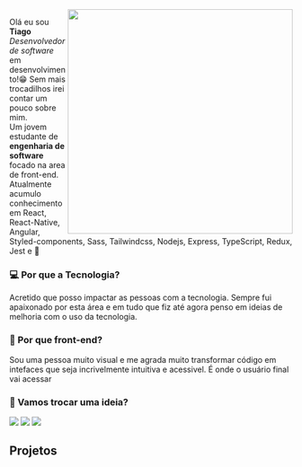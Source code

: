 <img src="https://github-production-user-asset-6210df.s3.amazonaws.com/97841160/263562401-9669836f-60c9-4239-87bb-5d8f7d60f008.png" min-width="400px" max-width="400px" width="400px" align="right">

<p align="left"> 
  Olá eu sou <b>Tiago</b> <i>Desenvolvedor de software</i> em desenvolvimento!😁
  Sem mais trocadilhos irei contar um pouco sobre mim.<br>
  Um jovem estudante de <strong>engenharia de software</strong> focado na area de front-end. Atualmente acumulo conhecimento em React, React-Native, Angular, Styled-components, Sass, Tailwindcss, Nodejs, Express, TypeScript, Redux, Jest e 🚀
</p>

<p align="left">
  <h3>💻 Por que a Tecnologia?</h3>
  <p>Acretido que posso impactar as pessoas com a tecnologia. Sempre fui apaixonado por esta área e em tudo que fiz até agora penso em ideias de melhoria com o uso da tecnologia. </p>
</p>

<p align="left">
   <h3>🚀 Por que front-end?</h3>
  <p>
    Sou uma pessoa muito visual e me agrada muito transformar código em intefaces que seja incrivelmente intuitiva e acessivel. É onde o usuário final vai acessar
  </p>
</p>

<p align="left">
   <h3>📨 Vamos trocar uma ideia? </h3> 

  <a href="mailto:7iagocabral@gmail.com" alt="Gmail">
  <img src="https://img.shields.io/badge/-Gmail-FF0000?style=flat-square&labelColor=FF0000&logo=gmail&logoColor=white&link=LINK-DO-SEU-GMAIL" /></a>

  <a href="https://www.linkedin.com/in/7iagocabral/" alt="LinkedIn">
  <img src="https://img.shields.io/badge/-Linkedin-0e76a8?style=flat-square&logo=Linkedin&logoColor=white&link=LINK-DO-SEU-LINKEDIN" /></a>

  <a href="https://instagram.com/7iagocabral" alt="Instagram">
  <img src="https://img.shields.io/badge/-Instagram-DF0174?style=flat-square&labelColor=DF0174&logo=instagram&logoColor=white&link=LINK-DO-SEU-INSTAGRAM"/></a>
</p>

## Projetos
